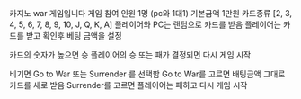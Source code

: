 카지노 war 게임입니다
게임 참여 인원 1명 (pc와 1대1)
기본금액 1만원
카드종류
[2, 3, 4, 5, 6, 7, 8, 9, 10, J, Q, K, A]
플레이어와 PC는 랜덤으로 카드를 받음
플레이어는 카드를 받고 확인후 베팅 금액을 설정

카드의 숫자가 높으면 승
플레이어의 승 또는 패가 결정되면 다시 게임 시작

비기면 Go to War 또는 Surrender 를 선택함
Go to War를 고르면 배팅금액 그대로 카드를 새로 받음
Surrender를 고르면 플레이어는 패하고 다시 게임 시작
